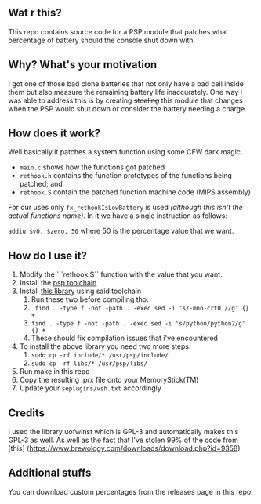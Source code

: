 
Wat r this?
-----------

This repo contains source code for a PSP module that patches
what percentage of battery should the console shut down with.

Why? What's your motivation
---------------------------

I got one of those bad clone batteries that not only have a bad cell inside them
but also measure the remaining battery life inaccurately. One way I was able to
address this is by creating ~~stealing~~ this module that changes when the PSP
would shut down or consider the battery needing a charge.

How does it work?
-----------------

Well basically it patches a system function using some CFW dark magic.

* ``main.c`` shows how the functions got patched
* ``rethook.h`` contains the function prototypes of the functions being patched; and
* ``rethook.S`` contain the patched function machine code (MIPS assembly)

For our uses only ``fx_rethookIsLowBattery`` is used *(although this isn't the
actual functions name)*. In it we have a single instruction as follows:

``addiu $v0, $zero, 50`` where 50 is the percentage value that we want.

How do I use it?
----------------

1. Modify the ```rethook.S`` function with the value that you want.
2. Install the [psp toolchain](https://github.com/pspdev/pspsdk)
3. Install [this library](https://github.com/uofw/uofwinst) using said toolchain
    1. Run these two before compiling tho:
    2. ``` find . -type f -not -path . -exec sed -i 's/-mno-crt0 //g' {} +```
    3. ```find . -type f -not -path . -exec sed -i 's/python/python2/g' {} +```
    4. These should fix compilation issues that i've encountered
4. To install the above library you need two more steps:
    1. ```sudo cp -rf include/* /usr/psp/include/```
    2. ```sudo cp -rf libs/* /usr/psp/libs/```
5. Run make in this repo
6. Copy the resulting .prx file onto your MemoryStick(TM)
7. Update your ``seplugins/vsh.txt`` accordingly

Credits
-------

I used the library uofwinst which is GPL-3 and automatically makes this GPL-3 as
well. As well as the fact that I've stolen 99% of the code from [this]
(https://www.brewology.com/downloads/download.php?id=9358)

Additional stuffs
-----------------

You can download custom percentages from the releases page in this repo.

